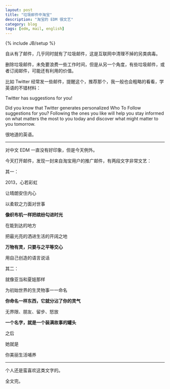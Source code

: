 ```yaml
---
layout: post
title: "垃圾邮件中淘宝"
description: "淘宝的 EDM 很文艺"
category: blog
tags: [edm, mail, english]
---
```

{% include JB/setup %}

自从有了邮件，几乎同时就有了垃圾邮件，这是互联网中清理不掉的另类病毒。

删除垃圾邮件，未免要浪费一些工作时间，但是从另一个角度，有些垃圾邮件，或者订阅邮件，可能还有利用的价值。

比如 Twitter 经常发一些邮件，提醒这个，推荐那个，我一般也会粗略的看看，学英语的不错材料：

Twitter has suggestions for you!

Did you know that Twitter generates personalized Who To Follow suggestions for you? Following the ones you like will help you stay informed on what matters the most to you today and discover what might matter to you tomorrow.
 
很地道的英语。

----

对中文 EDM 一直没有好印象，但是今天例外。

今天打开邮件，发现一封来自淘宝用户的推广邮件，有两段文字非常文艺：

其一：

2013，心若彩虹

让晴朗安住内心

以柔软之力面对世事

**像织布机一样把缤纷勾进时光**

在能到达的地方

把最光亮的洒进生活的开阔之地

**万物有灵，只要与之平等交心**

用自己创造的语言说话

其二：

就像亚当和夏娃那样

为初始世界的生灵物事一一命名

**你命名一样东西，它就分沾了你的灵气**

无界限、朋友、留步、怒放

**一个名字，就是一个装满故事的罐头**

之后

她就是

你美丽生活哺养

----

个人还是蛮喜欢这类文字的。

全文完。